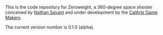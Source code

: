 This is the code repository for Zeroweight, a 360-degree space shooter conceived by [Nathan Savant](nathansavant.com) and under development by the [CalArts Game Makers](https://www.facebook.com/groups/1424804597781652/).

The current version number is 0.1.0 (alpha).
